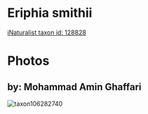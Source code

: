 
Eriphia smithii
===============
  
[iNaturalist taxon id: 128828](https://www.inaturalist.org/taxa/128828)
# Photos

## by: Mohammad Amin Ghaffari
  
![taxon106282740](https://inaturalist-open-data.s3.amazonaws.com/photos/113918945/medium.jpeg)